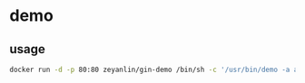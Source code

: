 # demo

## usage

```bash
docker run -d -p 80:80 zeyanlin/gin-demo /bin/sh -c '/usr/bin/demo -a args'
```
